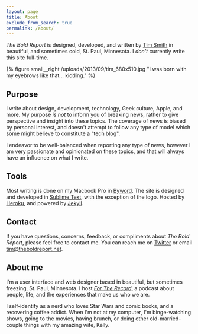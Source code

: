 ```yaml
---
layout: page
title: About
exclude_from_search: true
permalink: /about/
---
```


*The Bold Report* is designed, developed, and written by [Tim Smith](http://ttimsmith.com) in beautiful, and sometimes cold, St. Paul, Minnesota. I *don't* currently write this site full-time.

{% figure small__right /uploads/2013/09/tim_680x510.jpg "I was born with my eyebrows like that… kidding." %}

## Purpose
I write about design, development, technology, Geek culture, Apple, and more. My purpose *is not* to inform you of breaking news, rather to give perspective and insight into these topics. The coverage of news is biased by personal interest, and doesn't attempt to follow any type of model which some might believe to constitute a "tech blog".

I endeavor to be well-balanced when reporting any type of news, however I am very passionate and opinionated on these topics, and that will always have an influence on what I write.

## Tools
Most writing is done on my Macbook Pro in [Byword](http://bywordapp.com/). The site is designed and developed in [Sublime Text](http://www.sublimetext.com/), with the exception of the logo. Hosted by [Heroku](https://www.heroku.com), and powered by [Jekyll](http://jekyllrb.com).

## Contact
If you have questions, concerns, feedback, or compliments about *The Bold Report*, please feel free to contact me. You can reach me on [Twitter](https://twitter.com/ttimsmith) or email [tim@theboldreport.net](mailto:tim@theboldreport.net).

## About me

I'm a user interface and web designer based in beautiful, but sometimes freezing, St. Paul, Minnesota. I host [*For The Record*](http://towermedia.org/ftr), a podcast about people, life, and the experiences that make us who we are.

I self-identify as a nerd who loves Star Wars and comic books, and a recovering coffee addict. When I'm not at my computer, I'm binge-watching shows, going to the movies, having brunch, or doing other old-married-couple things with my amazing wife, Kelly.
